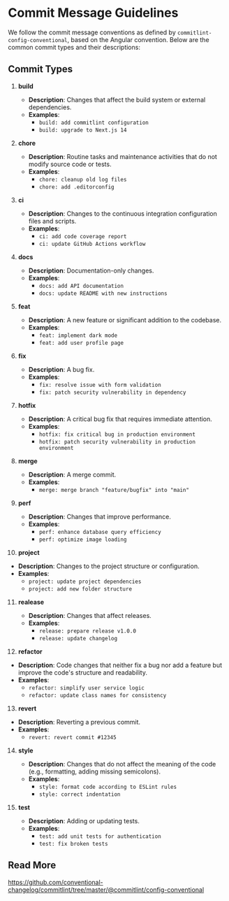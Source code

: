 # Commit Message Guidelines

We follow the commit message conventions as defined by `commitlint-config-conventional`, based on the Angular convention. Below are the common commit types and their descriptions:

## Commit Types

1. **build**

   - **Description**: Changes that affect the build system or external dependencies.
   - **Examples**:
     - `build: add commitlint configuration`
     - `build: upgrade to Next.js 14`

2. **chore**

   - **Description**: Routine tasks and maintenance activities that do not modify source code or tests.
   - **Examples**:
     - `chore: cleanup old log files`
     - `chore: add .editorconfig`

3. **ci**

   - **Description**: Changes to the continuous integration configuration files and scripts.
   - **Examples**:
     - `ci: add code coverage report`
     - `ci: update GitHub Actions workflow`

4. **docs**

   - **Description**: Documentation-only changes.
   - **Examples**:
     - `docs: add API documentation`
     - `docs: update README with new instructions`

5. **feat**

   - **Description**: A new feature or significant addition to the codebase.
   - **Examples**:
     - `feat: implement dark mode`
     - `feat: add user profile page`

6. **fix**

   - **Description**: A bug fix.
   - **Examples**:
     - `fix: resolve issue with form validation`
     - `fix: patch security vulnerability in dependency`

7. **hotfix**

   - **Description**: A critical bug fix that requires immediate attention.
   - **Examples**:
     - `hotfix: fix critical bug in production environment`
     - `hotfix: patch security vulnerability in production environment`

8. **merge**

   - **Description**: A merge commit.
   - **Examples**:
     - `merge: merge branch "feature/bugfix" into "main"`

9. **perf**

   - **Description**: Changes that improve performance.
   - **Examples**:
     - `perf: enhance database query efficiency`
     - `perf: optimize image loading`

10. **project**

- **Description**: Changes to the project structure or configuration.
- **Examples**:
  - `project: update project dependencies`
  - `project: add new folder structure`

11. **realease**

    - **Description**: Changes that affect releases.
    - **Examples**:
      - `release: prepare release v1.0.0`
      - `release: update changelog`

12. **refactor**

- **Description**: Code changes that neither fix a bug nor add a feature but improve the code's structure and readability.
- **Examples**:
  - `refactor: simplify user service logic`
  - `refactor: update class names for consistency`

13. **revert**

- **Description**: Reverting a previous commit.
- **Examples**:
  - `revert: revert commit #12345`

14. **style**

    - **Description**: Changes that do not affect the meaning of the code (e.g., formatting, adding missing semicolons).
    - **Examples**:
      - `style: format code according to ESLint rules`
      - `style: correct indentation`

15. **test**
    - **Description**: Adding or updating tests.
    - **Examples**:
      - `test: add unit tests for authentication`
      - `test: fix broken tests`

## Read More

<https://github.com/conventional-changelog/commitlint/tree/master/@commitlint/config-conventional>
